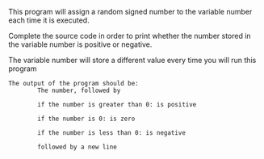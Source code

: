 This program will assign a random signed number to the variable number each time it is executed. 

Complete the source code in order to print whether the number stored in the variable number is positive or negative.

The variable number will store a different value every time you will run this program

    The output of the program should be:
            The number, followed by

            if the number is greater than 0: is positive

            if the number is 0: is zero

            if the number is less than 0: is negative

            followed by a new line


